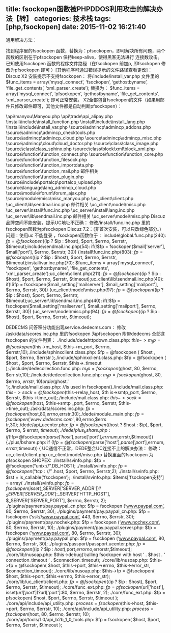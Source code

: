 title: fsockopen函数被PHPDDOS利用攻击的解决办法【转】
categories: 技术栈
tags: [php,fsockopen]
date: 2015-11-02 16:21:40
---
通用解决方法：
 
找到程序里的fsockopen 函数，替换为：pfsockopen，即可解决所有问题，两个函数的区别在于pfsockopen 保持keep-alive，使得黑客无法进行 连接数攻击。
已知使用fsockopen 函数的程序文件路径（在fsockopen 前加p, 即fsockopen 修改为pfsockopen  即可 ）[其他程序可通过错误提示的文件路径查看更改]：
Discuz X2  安装提示不支持fsockopen：
将/include/install_var.php  文件里的
$func_items = array(‘mysql_connect’, ‘fsockopen‘, ‘gethostbyname’, ‘file_get_contents’, ‘xml_parser_create’);
替换为：
$func_items = array(‘mysql_connect’, ‘pfsockopen‘, ‘gethostbyname’, ‘file_get_contents’, ‘xml_parser_create’);
即可正常安装。
X2全部包含fsockopen的文件（如果用邮件只修改邮件即可，其他文件都是自动判断pfsockopen）：
 


<!--more-->


\api\manyou\Manyou.php
\api\trade\api_alipay.php
\install\include\install_function.php
\install\include\install_lang.php
\install\include\install_var.php
\source\admincp\admincp_addons.php
\source\admincp\admincp_checktools.php
\source\admincp\admincp_cloud.php
\source\admincp\admincp_misc.php
\source\admincp\cloud\cloud_doctor.php
\source\class\class_image.php
\source\class\class_sphinx.php
\source\class\block\xml\block_xml.php
\source\function\function_connect.php
\source\function\function_core.php
\source\function\function_filesock.php
\source\function\function_importdata.php
\source\function\function_mail.php      邮件相关
\source\function\function_plugin.php
\source\include\portalcp\portalcp_upload.php
\source\language\lang_admincp_cloud.php
\source\module\forum\forum_ajax.php
\source\module\misc\misc_manyou.php
\uc_client\client.php
\uc_client\lib\sendmail.inc.php         邮件相关
\uc_client\model\misc.php
\uc_server\install\func.inc.php
\uc_server\install\lang.inc.php
\uc_server\lib\sendmail.inc.php         邮件相关
\uc_server\model\misc.php
 Discuz 品牌空间不能安装，提示UC地址不正确：
修改/install/func.inc.php 里的fsockopen函数为pfsockopen
Discuz 7.2：(非首次安装，可以只改绿色部分。)
问题：使用uc 不能登录 ，fsockopen函数位于：
include\global.func.php(240): $fp = @fsockopen(($ip ? $ip : $host), $port, $errno, $errstr, $timeout);include\sendmail.inc.php(54): if(!$fp = fsockopen($mail['server'], $mail['port'], $errno, $errstr, 30)) {install\func.inc.php(803): $fp = @fsockopen(($ip ? $ip : $host), $port, $errno, $errstr, $timeout);install\var.inc.php(70): $func_items = array('mysql_connect', 'fsockopen', 'gethostbyname', 'file_get_contents', 'xml_parser_create');uc_client\client.php(211): $fp = @fsockopen(($ip ? $ip : $host), $port, $errno, $errstr, $timeout);uc_client\lib\sendmail.inc.php(40): if(!$fp = fsockopen($mail_setting['mailserver'], $mail_setting['mailport'], $errno, $errstr, 30)) {uc_client\model\misc.php(97): $fp = @fsockopen(($ip ? $ip : $host), $port, $errno, $errstr, $timeout);uc_server\lib\sendmail.inc.php(40): if(!$fp = fsockopen($mail_setting['mailserver'], $mail_setting['mailport'], $errno, $errstr, 30)) {uc_server\model\misc.php(94): $fp = @fsockopen(($ip ? $ip : $host), $port, $errno, $errstr, $timeout);
 
DEDECMS 问答积分功能出现service.dedecms.com：
修改   /ask/data/scores.inc.php 里的fsockopen 为pfsockopen
附带dedecms 全部含fsockopen 的文件列表：
./include/dedehttpdown.class.php: $this->m_fp = @fsockopen($this->m_host, $this->m_port, $errno, $errstr,10);./include/sphinxclient.class.php: $fp = @fsockopen ( $host , $port, $errno, $errstr );./include/sphinxclient.class.php: $fp = @fsockopen ( $host , $port, $errno, $errstr, $this->_timeout );./include/dedecollection.func.php: $m_fp = fsockopen($ghost, 80, $errno, $err str,10);./include/dedecollection.func.php: $m_fp = fsockopen($ghost, 80, $errno, $err str,10) or die($ghost.'<br />');./include/mail.class.php: //is used in fsockopen()./include/mail.class.php: $this->sock = @fsockopen($this->relay_host, $th is->smtp_port, $errno, $errstr, $this->time_out);./include/mail.class.php: $this->sock = @fsockopen($host, $this->smtp _port, $errno, $errstr, $this->time_out);./ask/data/scores.inc.php: $fp = fsockopen($host,80,$errno,$errstr,30);./dede/module_main.php: $fp = fsockopen('www.dedecms.com',80,$errno,$errs tr,30);./dede/api_ucenter.php: $fp = @fsockopen(($host ? $host : $ip), $port, $errno, $ errstr, $timeout);./dede/plus_bshare.php: if (!$fp=@fsockopen($parse['host'],$parse['port'],$er rnum,$errstr,$timeout)) {./plus/bshare.php: if (!$fp=@fsockopen($parse['host'],$parse['port'],$errnum, $errstr,$timeout)) {
 UC通信不正常，DEDE整合UC连接不上的解决办法：
修改：
uc_client/client.php
uc_client/model/misc.php
替换里面的fsockopen  为pfsockopen
SHOPEX:
./install/svinfo.php:                    $fp = @fsockopen(“unix://”.DB_HOST);
./install/svinfo.php:                    $fp = @fsockopen(“tcp://”.$host, $port, $errno, $errstr,2);
./install/svinfo.php:        $rst = is_callable(‘fsockopen’);
./install/svinfo.php:        $items['fsockopen支持'] = array(
./install/svinfo.php:            $fp = fsockopen(isset($_SERVER['SERVER_ADDR'])?$_SERVER['SERVER_ADDR']:$_SERVER['HTTP_HOST'], $_SERVER['SERVER_PORT'], $errno, $errstr, 2);
./plugins/payment/pay.paypal_cn.php:        $fp = fsockopen (‘www.paypal.com’, 80, $errno, $errstr, 30);
./plugins/payment/pay.paypal_cn.php:        $fp = fsockopen (‘ssl://www.paypal.com’, 443, $errno, $errstr, 30);
./plugins/payment/pay.nochek.php:        $fp = fsockopen (‘www.nochex.com’, 80, $errno, $errstr, 10);
./plugins/payment/pay.paypal.server.php:        $fp = fsockopen (‘www.paypal.com’, 80, $errno, $errstr, 30);
./plugins/payment/pay.paypal.php:        $fp = fsockopen (‘www.paypal.com’, 80, $errno, $errstr, 30);
./plugins/passport/passport.ucenter.php:            $fp=@fsockopen(($ip ? $ip : $host),$port,$errorno,$errorstr,$timeout);
./core/lib/nusoap.php:        $this->debug(‘calling fsockopen with host ‘ . $host . ‘ connection_timeout ‘ . $connection_timeout);
./core/lib/nusoap.php:            $this->fp = @fsockopen( $host, $this->port, $this->errno, $this->error_str, $connection_timeout);
./core/lib/nusoap.php:            $this->fp = @fsockopen( $host, $this->port, $this->errno, $this->error_str);
./core/lib/uc_client/client.php:    $fp = @fsockopen(($ip ? $ip : $host), $port, $errno, $errstr, $timeout);
./core/func_ext.php:    $fp = pfsockopen($url['host'], isset($url['port'])?$url['port']:80, $errno, $errstr, 2);
./core/func_ext.php:    $fp = pfsockopen( $host, $port, $errno, $errstr, $timeout );
./core/api/include/api_utility.php:        $process = fsockopen($this->host, $this->port, $errno, $errstr, 10);
./core/api/include/api_utility.php:        $process = fsockopen($host, 80, $errno, $errstr, 10);
./core/api/tools/1.0/api_b2b_1_0_tools.php:    $fp = fsockopen( $host, $port, $errno, $errstr, $timeout );
